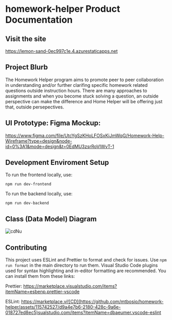 # homework-helper Product Documentation

## Visit the site
https://lemon-sand-0ec997c1e.4.azurestaticapps.net

## Project Blurb

The Homework Helper program aims to promote peer to peer collaboration in understanding and/or further clarifing specific homework related questions outside instruction hours. There are many approaches to assignments and when you become stuck solving a question, an outside perspective can make the difference and Home Helper will be offering just that, outside persepectives.     

## UI Prototype: Figma Mockup:

https://www.figma.com/file/UtcYgSzKHoLFOSxKiJmWqG/Homework-Help-Wireframe?type=design&node-id=0%3A1&mode=design&t=0EdMU3zsrRoVIWvT-1 

## Development Enviroment Setup

To run the frontend locally, use:

```
npm run dev-frontend
```


To run the backend locally, use:

```
npm run dev-backend
```

## Class (Data Model) Diagram

![cdNu](https://github.com/mtbosio/homework-helper/assets/115742527/49e2b63c-6175-4f88-a66c-0ab908198a0a)


## Contributing

This project uses ESLint and Prettier to format and check for issues. Use `npm run format` in the main directory to run them. Visual Studio Code plugins used for syntax highlighting and in-editor formatting are recommended. You can install them from these links:

Prettier: https://marketplace.visualstudio.com/items?itemName=esbenp.prettier-vscode

ESLint: https://marketplace.vi![CD](https://github.com/mtbosio/homework-helper/assets/115742527/d9a4e7b6-2180-428c-9a6e-018727ed8ec5)sualstudio.com/items?itemName=dbaeumer.vscode-eslint 
